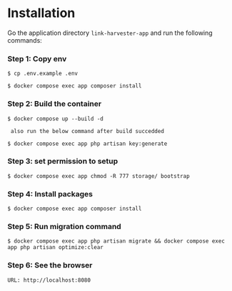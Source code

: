 # Installation

Go the application directory `link-harvester-app` and run the following commands: 

### Step 1: Copy env 

    $ cp .env.example .env

    $ docker compose exec app composer install

### Step 2: Build the container

    $ docker compose up --build -d
     
     also run the below command after build succedded

    $ docker compose exec app php artisan key:generate

### Step 3: set permission to setup

    $ docker compose exec app chmod -R 777 storage/ bootstrap

### Step 4: Install packages    

    $ docker compose exec app composer install

### Step 5: Run migration command

    $ docker compose exec app php artisan migrate && docker compose exec app php artisan optimize:clear


### Step 6: See the browser

    URL: http://localhost:8080


